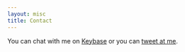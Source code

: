 ```yaml
---
layout: misc
title: Contact
---
```


You can chat with me on [Keybase](https://keybase.io/hoffmang/chat) or you can [tweet at me](https://twitter.com/intent/tweet?via=hoffmang).
